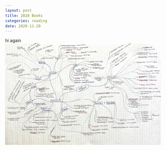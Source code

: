 ```yaml
---
layout: post
title: 2020 Books
categories: reading
date: 2020-11-20
---
```

hi again
<img src="../assets/books_mindmap.jpg"/>
